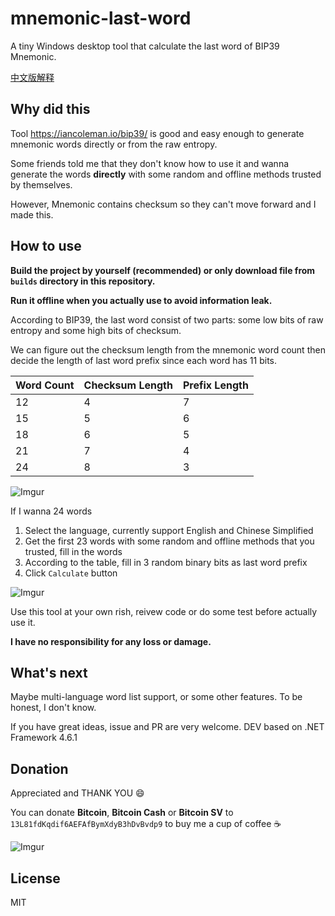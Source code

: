 # mnemonic-last-word

A tiny Windows desktop tool that calculate the last word of BIP39 Mnemonic.

[中文版解释](https://aaron67.cc/2019/02/18/bitcoin-wallet-best-practice/#%E5%AE%89%E5%85%A8%E7%9A%84%E7%94%9F%E6%88%90%E5%8A%A9%E8%AE%B0%E8%AF%8D)

## Why did this

Tool https://iancoleman.io/bip39/ is good and easy enough to generate mnemonic words directly or from the raw entropy.

Some friends told me that they don't know how to use it and wanna generate the words **directly** with some random and offline methods trusted by themselves.

However, Mnemonic contains checksum so they can't move forward and I made this.

## How to use

**Build the project by yourself (recommended) or only download file from `builds` directory in this repository.**

**Run it offline when you actually use to avoid information leak.**

According to BIP39, the last word consist of two parts: some low bits of raw entropy and some high bits of checksum.

We can figure out the checksum length from the mnemonic word count then decide the length of last word prefix since each word has 11 bits.

Word Count | Checksum Length | Prefix Length
-----------| --------------- | ---------------
12     |        4        |        7
15     |        5        |        6
18     |        6        |        5
21     |        7        |        4
24     |        8        |        3

![Imgur](https://i.imgur.com/e9wIAzFl.png)

If I wanna 24 words

1. Select the language, currently support English and Chinese Simplified
2. Get the first 23 words with some random and offline methods that you trusted, fill in the words
3. According to the table, fill in 3 random binary bits as last word prefix
4. Click `Calculate` button

![Imgur](https://i.imgur.com/aLiSkp9l.png)

Use this tool at your own rish, reivew code or do some test before actually use it.

**I have no responsibility for any loss or damage.**

## What's next

Maybe multi-language word list support, or some other features. To be honest, I don't know.

If you have great ideas, issue and PR are very welcome. DEV based on .NET Framework 4.6.1

## Donation

Appreciated and THANK YOU :smile:

You can donate **Bitcoin**, **Bitcoin Cash** or **Bitcoin SV** to `13L81fdKqdif6AEFAfBymXdyB3hDvBvdp9` to buy me a cup of coffee :coffee:

![Imgur](https://i.imgur.com/oowYIk6.png)

## License

MIT

